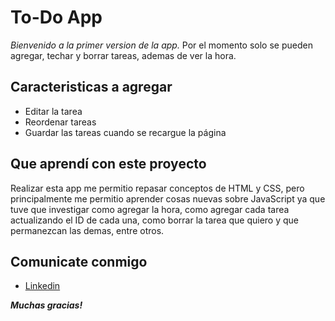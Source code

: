 # To-Do App
_Bienvenido a la primer version de la app._
Por el momento solo se pueden agregar, techar y borrar tareas, ademas de ver la hora.

## Caracteristicas a agregar
- Editar la tarea
- Reordenar tareas
- Guardar las tareas cuando se recargue la página

## Que aprendí con este proyecto
Realizar esta app me permitio repasar conceptos de HTML y CSS, pero principalmente me permitio aprender cosas nuevas sobre JavaScript ya que tuve que investigar como agregar la hora, como agregar cada tarea actualizando el ID de cada una, como borrar la tarea que quiero y que permanezcan las demas, entre otros.

## Comunicate conmigo

- [Linkedin](https://www.linkedin.com/in/nirodriguez/)

***Muchas gracias!***